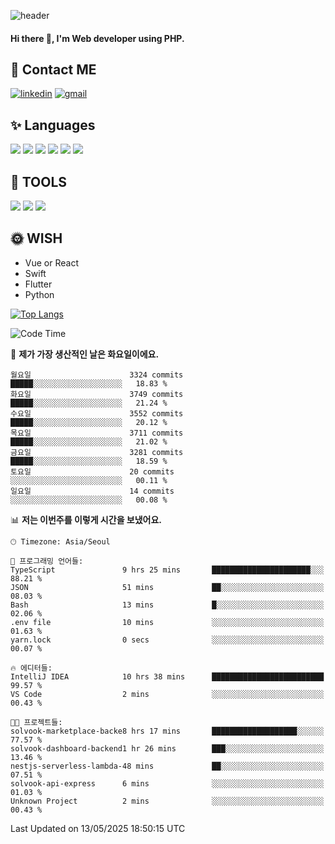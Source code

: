 ![header](https://capsule-render.vercel.app/api?type=waving&color=auto&height=300&section=header&text=Elin&fontSize=90&animation=twinkling)

#### Hi there 👋, I'm <b>Web developer</b> using PHP. ####

<!--
- 🔭 I’m currently working on Uniwill
- 🌱 I’m currently learning Vue or React or Python.
-->

<!---#### I am PHP developer --->

## 💌 Contact ME ###
[<img src='https://img.shields.io/badge/-EunjiKo-%230A66C2?style=flat-square&logo=LinkedIn&logoColor=white' alt='linkedin'>](https://www.linkedin.com/in/https://www.linkedin.com/in/eunji-ko-00a907164//)  [<img src='https://img.shields.io/badge/-einee214%40gmail.com-%23EA4335?style=flat-square&logo=Gmail&logoColor=white' alt='gmail'>](einee214@gmail.com)  


## ✨ Languages
<img src='https://img.shields.io/badge/-PHP-%23777BB4?style=for-the-badge&logo=PHP&logoColor=white'> <img src='https://img.shields.io/badge/-Laravel-%23FF2D20?style=for-the-badge&logo=Laravel&logoColor=white'> <img src='https://img.shields.io/badge/Jquery-%230769AD?style=for-the-badge&logo=Jquery&logoColor=white'> <img src='https://img.shields.io/badge/CSS3-%231572B6?style=for-the-badge&logo=CSS3&logoColor=white'> <img src='https://img.shields.io/badge/Bootstrap-%237952B3?style=for-the-badge&logo=Bootstrap&logoColor=white' > <img src='https://img.shields.io/badge/MySQL-%234479A1?style=for-the-badge&logo=MySQL&logoColor=white' >

## 🌷 TOOLS
<img src='https://img.shields.io/badge/PHPSTORM-%23000000?style=for-the-badge&logo=PhpStorm&logoColor=white' > <img src='https://img.shields.io/badge/GitLab-%23FCA121?style=for-the-badge&logo=GitLab&logoColor=white' > <img src='https://img.shields.io/badge/GitHub-%23181717?style=for-the-badge&logo=GitHub&logoColor=white'>


## 🌞 WISH
- Vue or React
- Swift
- Flutter
- Python


[![Top Langs](https://github-readme-stats.vercel.app/api/top-langs/?username=ein214&layout=compact)](https://github.com/anuraghazra/github-readme-stats)

<!--START_SECTION:waka-->
![Code Time](http://img.shields.io/badge/Code%20Time-4%2C185%20hrs%2048%20mins-blue)

📅 **제가 가장 생산적인 날은 화요일이에요.** 

```text
월요일                      3324 commits        █████░░░░░░░░░░░░░░░░░░░░   18.83 % 
화요일                      3749 commits        █████░░░░░░░░░░░░░░░░░░░░   21.24 % 
수요일                      3552 commits        █████░░░░░░░░░░░░░░░░░░░░   20.12 % 
목요일                      3711 commits        █████░░░░░░░░░░░░░░░░░░░░   21.02 % 
금요일                      3281 commits        █████░░░░░░░░░░░░░░░░░░░░   18.59 % 
토요일                      20 commits          ░░░░░░░░░░░░░░░░░░░░░░░░░   00.11 % 
일요일                      14 commits          ░░░░░░░░░░░░░░░░░░░░░░░░░   00.08 % 
```


📊 **저는 이번주를 이렇게 시간을 보냈어요.** 

```text
🕑︎ Timezone: Asia/Seoul

💬 프로그래밍 언어들: 
TypeScript               9 hrs 25 mins       ██████████████████████░░░   88.21 % 
JSON                     51 mins             ██░░░░░░░░░░░░░░░░░░░░░░░   08.03 % 
Bash                     13 mins             █░░░░░░░░░░░░░░░░░░░░░░░░   02.06 % 
.env file                10 mins             ░░░░░░░░░░░░░░░░░░░░░░░░░   01.63 % 
yarn.lock                0 secs              ░░░░░░░░░░░░░░░░░░░░░░░░░   00.07 % 

🔥 에디터들: 
IntelliJ IDEA            10 hrs 38 mins      █████████████████████████   99.57 % 
VS Code                  2 mins              ░░░░░░░░░░░░░░░░░░░░░░░░░   00.43 % 

🐱‍💻 프로젝트들: 
solvook-marketplace-backe8 hrs 17 mins       ███████████████████░░░░░░   77.57 % 
solvook-dashboard-backend1 hr 26 mins        ███░░░░░░░░░░░░░░░░░░░░░░   13.46 % 
nestjs-serverless-lambda-48 mins             ██░░░░░░░░░░░░░░░░░░░░░░░   07.51 % 
solvook-api-express      6 mins              ░░░░░░░░░░░░░░░░░░░░░░░░░   01.03 % 
Unknown Project          2 mins              ░░░░░░░░░░░░░░░░░░░░░░░░░   00.43 % 
```


 Last Updated on 13/05/2025 18:50:15 UTC
<!--END_SECTION:waka-->

<!---![GitHub stats](https://github-readme-stats.vercel.app/api?username=ein214&show_icons=true&theme=dracula)  --->



